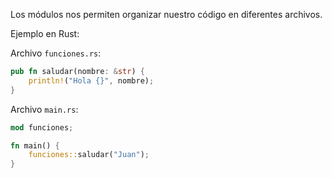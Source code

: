 Los módulos nos permiten organizar nuestro código en diferentes archivos\.

Ejemplo en Rust:

Archivo `funciones.rs`:
```rust
pub fn saludar(nombre: &str) {
    println!("Hola {}", nombre);
}
```
Archivo `main.rs`:
```rust
mod funciones;

fn main() {
    funciones::saludar("Juan");
}
```